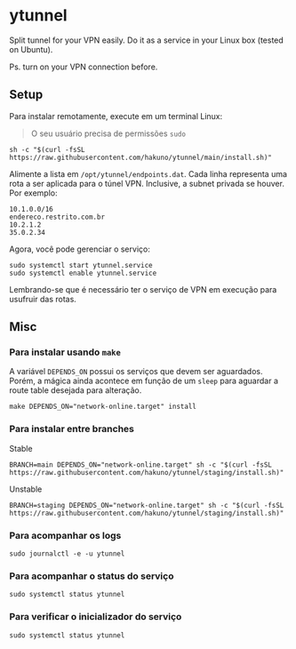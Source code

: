 # ytunnel

Split tunnel for your VPN easily. Do it as a service in your Linux box (tested on Ubuntu).

Ps. turn on your VPN connection before.

## Setup

Para instalar remotamente, execute em um terminal Linux:

> O seu usuário precisa de permissões `sudo`

```
sh -c "$(curl -fsSL https://raw.githubusercontent.com/hakuno/ytunnel/main/install.sh)"
```

Alimente a lista em `/opt/ytunnel/endpoints.dat`. Cada linha representa uma rota a ser aplicada para o túnel VPN. Inclusive, a subnet privada se houver. Por exemplo:

```
10.1.0.0/16
endereco.restrito.com.br
10.2.1.2
35.0.2.34
```

Agora, você pode gerenciar o serviço:

```
sudo systemctl start ytunnel.service
sudo systemctl enable ytunnel.service
```

Lembrando-se que é necessário ter o serviço de VPN em execução para usufruir das rotas.

## Misc

### Para instalar usando `make`

A variável `DEPENDS_ON` possui os serviços que devem ser aguardados. Porém, a mágica ainda acontece em função de um `sleep` para aguardar a route table desejada para alteração.

```
make DEPENDS_ON="network-online.target" install
```

### Para instalar entre branches

Stable

```
BRANCH=main DEPENDS_ON="network-online.target" sh -c "$(curl -fsSL https://raw.githubusercontent.com/hakuno/ytunnel/staging/install.sh)"
```

Unstable

```
BRANCH=staging DEPENDS_ON="network-online.target" sh -c "$(curl -fsSL https://raw.githubusercontent.com/hakuno/ytunnel/staging/install.sh)"
```

### Para acompanhar os logs

```
sudo journalctl -e -u ytunnel
```

### Para acompanhar o status do serviço

```
sudo systemctl status ytunnel
```

### Para verificar o inicializador do serviço

```
sudo systemctl status ytunnel
```